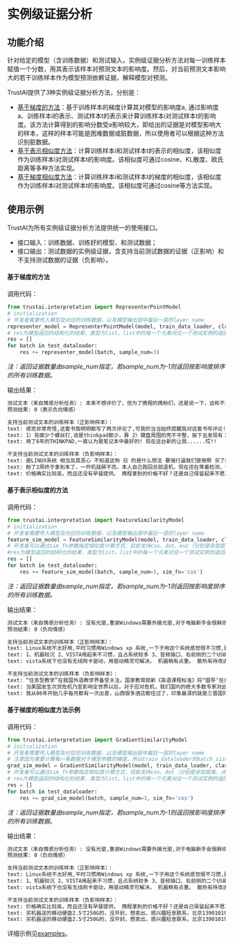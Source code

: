 # 实例级证据分析


## 功能介绍
针对给定的模型（含训练数据）和测试输入，实例级证据分析方法对每一训练样本赋值一个分数，用其表示该样本对预测文本的影响度。然后，对当前预测文本影响大的若干训练样本作为模型预测依赖证据，解释模型对预测。

TrustAI提供了3种实例级证据分析方法，分别是：
* [基于梯度的方法](https://proceedings.neurips.cc/paper/2018/file/8a7129b8f3edd95b7d969dfc2c8e9d9d-Paper.pdf)：基于训练样本的梯度计算其对模型的影响度a, 通过影响度a、训练样本i的表示、测试样本t的表示来计算训练样本i对测试样本t的影响度。该方法计算得到的影响分数受a影响较大，即给出的证据是对模型影响大的样本，这样的样本可能是困难数据或脏数据，所以使用者可以根据这种方法识别脏数据。
* [基于表示相似度方法](https://arxiv.org/pdf/2104.04128.pdf)：计算训练样本i和测试样本t的表示的相似度，该相似度作为训练样本i对测试样本t的影响度。该相似度可通过cosine、KL散度、欧氏距离等多种方法实现。
* [基于梯度相似度方法](https://arxiv.org/pdf/2102.05262.pdf)：计算训练样本i和测试样本t的梯度的相似度，该相似度作为训练样本i对测试样本t的影响度。该相似度可通过cosine等方法实现。



## 使用示例
TrustAI为所有实例级证据分析方法提供统一的使用接口。
* 接口输入：训练数据、训练好的模型、和测试数据；
* 接口输出：测试数据的实例级证据，含支持当前测试数据的证据（正影响）和不支持测试数据的证据（负影响）。



#### 基于梯度的方法
调用代码：
```python
from trustai.interpretation import RepresenterPointModel
# initialization
# 开发者需要传入模型及对应的训练数据，以及模型输出层中最后一层的layer name
representer_model = RepresenterPointModel(model, train_data_loader, classifier_layer_name="classifier")
# res为模型返回的结构化的结果，类型为list。list中的每一个元素对应一个测试实例的返回结果，该结果包括预测标签，正影响数据的索引，负影响数据的索引，正影响数据的分值和负影响数据的分值。
res = []
for batch in test_dataloader:
    res += representer_model(batch, sample_num=3)
```
*注：返回证据数量由sample_num指定，若sample_num为-1则返回按影响度排序的所有训练数据。*

输出结果：
```txt
测试文本（来自情感分析任务）: 本来不想评价了，但为了携程的携粉们，还是说一下，这称不上是九点，细说就真没必要了，就一个字：差
预测结果: 0（表示负向情感）

支持当前测试文本的训练样本（正影响样本）：
text: 感觉非常奇怪,这套书我明明都写了两次评论了,可我的当当始终提醒我对这套书写评论!晕啊!这是套很好的书,也不用我写几次评论吧!    gold label: 1    score: 0.03509485349059105
text: 1）背面少个螺丝钉,说是thinkpad都少，靠 2）键盘周围的壳不平整，按下去发现有：“滋啦滋啦”声音，我才意识到，那是个双面胶，按下去就不上来了，过会儿还是回弹上来，很明显仅靠双面胶是 粘不住的，你还不如拿502呢，起码这样粘得严实还能让我心里舒服（但是这样只是弥补质量问题），何必还弄个滋啦兹啦的声音，多闹心啊，（还有一地方用了双面胶，我换内存的时候发现键盘下部盖子左侧打不开，一直不敢用力    gold label: 1    score: 0.03008783608675003
text: 用了6年的THINKPAD,一直认为是笔记本中最好的! 现在这台新的让我......哎!!    gold label: 0    score: 0.029884012416005135

不支持当前测试文本的训练样本（负影响样本）：
text: 是LINUX系统 相当及其恶心 不知道这狗 日 的是什么想法 要强行逼我们使用啊 买了两台电脑 一个事VISTA系统 一个 是 LINUX 就没见一个XP的 网上销售这东西 最重要的是打架尽量不要涉及到售后服务这块 尽量是都搞好了相安无事 其实网上的售后服务比没有售后服务还差劲 我的THINKPAD SL400就是因为换货期间以为是键盘小问题就懒得换了    gold label: 1    score: -0.07112707197666168
text: 盼了2周终于拿到本了，一开机就屏不亮，本人自己跑回总部退机，现在还在等着检测，说要等上15个工作日，呵呵，买个电脑容易吗？时间浪费的起吗？请问？    gold label: 0    score: -0.07233154773712158
text: 价格确实比较高，而且还没有早餐提供。 携程拿到的价格不好？还是自己保留起来不愿意让利给我们这些客户呢？ 到前台搞价格，430就可以了。    gold label: 1    score: -0.08243595063686371
```


#### 基于表示相似度的方法
调用代码：
```python
from trustai.interpretation import FeatureSimilarityModel
# initialization
# 开发者需要传入模型及对应的训练数据，以及模型输出层中最后一层的layer name
feature_sim_model = FeatureSimilarityModel(model, train_data_loader, classifier_layer_name="classifier")
# 开发者可以通过sim_fn参数指定相似度计算方式，目前支持cos、dot、euc（分别是余弦距离，点积距离和欧式距离）
#res为模型返回的结构化的结果，类型为list。list中的每一个元素对应一个测试实例的返回结果，该结果包括预测标签，正影响数据的索引，负影响数据的索引，正影响数据的分值和负影响数据的分值。
res = []
for batch in test_dataloader:
    res += feature_sim_model(batch, sample_num=3, sim_fn='cos')
```
*注：返回证据数量由sample_num指定，若sample_num为-1则返回按影响度排序的所有训练数据。*

输出结果：
```txt
测试文本（来自情感分析任务）: 没有光驱,重装Windows需要外接光驱,对于电脑新手会很麻烦(没什么人会用Linux吧)    
预测结果: 0（负向情感）

支持当前测试文本的训练样本（正影响样本）：
text: Linux系统不太好用,平时习惯用Windows xp 系统,一下子用这个系统感觉很不习惯,建议开发或预装Windows xp系统.    gold label: 0    score: 0.9393996000289917
text: 1、机器较沉 2、VISTA用起来不习惯，且占系统较多 3、音频插口、右前侧的二个USB口在用鼠标时感觉手靠得太近了    gold label: 0    score: 0.9354583621025085
text: vista系统下也没有无线网卡驱动，用驱动精灵可解决。 机器稍有点重。 散热有待改进。    gold label: 0    score: 0.9348428249359131

不支持当前测试文本的训练样本（负影响样本）：
text: “任务型教学”在我国外语教学界备受关注。国家教育部新《英语课程标准》将“倡导‘任务型’的教学途径，培养学生综合语言运用能力”写入教学建议。任务型教学被视为改革我国传统外语教学的良方。本书立足我国外语教学现状，全面分析了“任务型教学”的理论和实践基础、以实例说明“任务型教学”的具体操作步骤。为广大一线英语教师提供了教学和研究参考。    gold label: 1    score: -0.12422356754541397
text: 当美国发生次贷危机乃至影响全世界以后，对于应对危机，我们国内的绝大多数专家对此都异口同声，观点基本雷同，而且又莫衷一是，人云亦云，本书的作者以其独特的视觉和丰富的知识，在书中告诉我们这次危机的来龙去脉，我们国家应该以怎样的方式去直面这次危机，如何转危为安，化危为机；作为普通读者也能从书中领会到一些对自己有益的知识。读完这本书以后，你更能体会到一种不一样的思维，非常值得一读。    gold label: 1    score: -0.128561332821846
text: 我从06年开始几乎每月都有一次出差，山西很多酒店都住过了，印象最深的就是三晋国际，其他还有龙城国际，华苑宾馆，黄河京都，还有一个叫什么交通大厦的，下面我对这些酒店做个最真实、准确地点评： 三晋国际——这是我认为最让太原市骄傲的酒店，我们衡量一个酒店的最直接的就是你能够得到什么服务，在这家酒店里，我感觉到了家一般的照顾，第一次来这里，感冒了，嘴里冷不丁说了一句，服务生就听到了，然后熬了一碗姜汤到我房间，当然也是免费的，很感动；洗澡时，一不小心摔倒了，副总经理、总监等等都慰问了我，其实这也不完全是酒店的错，但是从那以后，我发现每个房间浴室都放置了防滑垫和塑料拖鞋；有一次我把袜子之类的放在洗手间了，谁知道我回来后竟然发现服务员帮我免费清洗了，还把我不小心掰断的心爱的梳子还用胶给我粘好了，还留了言给我，真的很让我意外也有点不敢相信！对一个出差特别频繁，时间特别紧张的人来说，办理入住和退房就是一个最让人烦躁的时间，但是我算过了，三晋国际前台办理退房、入住的时间没有超过一分钟！！！在北京都很难有这样的待遇！其他的，比如前台接待、门厅服务之类的就不用说了，真的很好； 当然我也有建议：1、酒店的被子能否换厚一点的，冬天冷啊；2、一些房间的电话没有免提，不是很方便；3、外面的电话打不进来，可能是酒店为了安全考虑吧，但还是希望能够有外线拨入的功能。 龙城国际——不知道五星级是谁给的评价？！酒店一般，还不如华苑宾馆，无法容忍的是，前台接待服务态度太差了！唯一的优点是，早餐挺好吃。 华苑宾馆——06、07年都挺好的，今天偶尔又住了一下，发现时间长了，枕头、被子不是很干净，其他倒是挺好的，服务态度、环境都还不错，早餐有点单一。 黄河京都——地方太偏了！看起来挺好，住进去不咋地，无法容忍的是，也给大家提个醒，我退房的时间整整用了29分钟，快半个钟头了，我差点晕倒！结帐的服务员只顾打电话，不理我。 交通大厦——噩梦般的酒店，我再也不会住了！！隔音效果太差，还不幸地让我听到了隔壁小两口的闺房密语，哈哈，让我坐噩梦的是，半夜不知道什么单位来查房，从好多房间带走了好多女孩子，好怕怕地说……还有就是前台一个戴眼镜的，白白的女孩子，态度可真差啊，郁闷！ 太原还有好多酒店，可能我不会一一住到，但还是希望所有的酒店都能够像三晋国际一样，给山西人长脸！    gold label: 1    score: -0.17390453815460205
```


#### 基于梯度的相似度方法示例
调用代码：

```python
from trustai.interpretation import GradientSimilarityModel
# initialization
# 开发者需要传入模型及对应的训练数据，以及模型输出层中最后一层的layer name
# 注意因为需要计算每一条数据对于模型参数的梯度，所以train_dataloader的batch_size需要设置为1，测试数据对应的dataloader的batch_size也需为1
grad_sim_model = GradientSimilarityModel(model, train_data_loader, classifier_layer_name="classifier")
# 开发者可以通过sim_fn参数指定相似度计算方式，目前支持cos、dot（分别是余弦距离，点积距离）
# res为模型返回的结构化的结果，类型为list。list中的每一个元素对应一个测试实例的返回结果，该结果包括预测标签，正影响数据的索引，负影响数据的索引，正影响数据的分值和负影响数据的分值。
res = []
for batch in test_dataloader:
    res += grad_sim_model(batch, sample_num=3, sim_fn='cos')
```
*注：返回证据数量由sample_num指定，若sample_num为-1则返回按影响度排序的所有训练数据。*

输出结果：
```txt
测试文本（来自情感分析任务）: 没有光驱,重装Windows需要外接光驱,对于电脑新手会很麻烦(没什么人会用Linux吧)    
预测结果: 0（负向情感）

支持当前测试文本的训练样本（正影响样本）：
text: Linux系统不太好用,平时习惯用Windows xp 系统,一下子用这个系统感觉很不习惯,建议开发或预装Windows xp系统.    gold label: 0    score: 0.9395108222961426
text: 1、机器较沉 2、VISTA用起来不习惯，且占系统较多 3、音频插口、右前侧的二个USB口在用鼠标时感觉手靠得太近了    gold label: 0    score: 0.9355786442756653
text: vista系统下也没有无线网卡驱动，用驱动精灵可解决。 机器稍有点重。 散热有待改进。    gold label: 0    score: 0.9349631071090698

不支持当前测试文本的训练样本（负影响样本）：
text: 价格确实比较高，而且还没有早餐提供。 携程拿到的价格不好？还是自己保留起来不愿意让利给我们这些客户呢？ 到前台搞价格，430就可以了。    gold label: 1    score: -0.49774348735809326
text: 买机器送的移动硬盘2.5寸250G的，没开封，想卖出，感兴趣短息联系，北京13901019711    gold label: 1    score: -0.5244823694229126
text: 买机器送的移动硬盘2.5寸250G的，没开封，想卖出，感兴趣短息联系，北京13901019711    gold label: 0    score: -0.5244823694229126
```


详细示例见[examples](../../../examples/interpretation/example_level/)。
